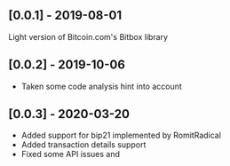 ## [0.0.1] - 2019-08-01

Light version of Bitcoin.com's Bitbox library

## [0.0.2] - 2019-10-06

- Taken some code analysis hint into account

## [0.0.3] - 2020-03-20

- Added support for bip21 implemented by RomitRadical
- Added transaction details support
- Fixed some API issues and